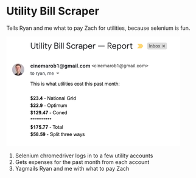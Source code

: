 # Utility Bill Scraper
Tells Ryan and me what to pay Zach for utilities, because selenium is fun.

![Billing Scraper](yagmail_bills.png)

1. Selenium chromedriver logs in to a few utility accounts 
2. Gets expenses for the past month from each account
3. Yagmails Ryan and me with what to pay Zach